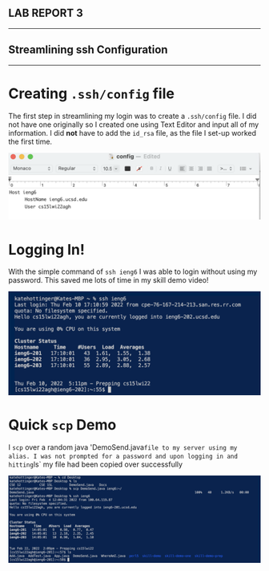 ## LAB REPORT 3
---

## Streamlining ssh Configuration
---

# Creating `.ssh/config` file

The first step in streamlining my login was to create a `.ssh/config` file. I did not have one originally so I created one using Text Editor and input
all of my information. I did **not** have to add the `id_rsa` file, as the file I set-up worked the first time.

![Image](lr3.1.png) 


# Logging In!

With the simple command of `ssh ieng6` I was able to login without using my password. This saved me lots of time in my skill demo video!

![Image](lr3.png)

# Quick `scp` Demo

I `scp` over a random java 'DemoSend.java` file to my server using my alias. I was not prompted for a password and upon logging in and hitting `ls` my file had 
been copied over successfully

![Image](lr3.4.png)
